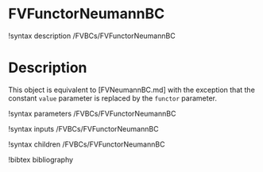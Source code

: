 # FVFunctorNeumannBC

!syntax description /FVBCs/FVFunctorNeumannBC

# Description

This object is equivalent to [FVNeumannBC.md] with the exception that the
constant `value` parameter is replaced by the `functor` parameter.

!syntax parameters /FVBCs/FVFunctorNeumannBC

!syntax inputs /FVBCs/FVFunctorNeumannBC

!syntax children /FVBCs/FVFunctorNeumannBC

!bibtex bibliography
